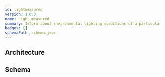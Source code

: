 ```yaml
---
id: lightmeasured
version: 1.0.0
name: Light measured
summary: Inform about environmental lighting conditions of a particular streetlight.
badges: []
schemaPath: schema.json
---
```

## Architecture
<NodeGraph />


## Schema
<SchemaViewer file="schema.json" title="Message Schema" maxHeight="500" />
